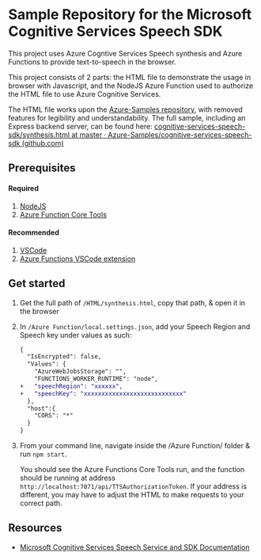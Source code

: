 
# Sample Repository for the Microsoft Cognitive Services Speech SDK

This project uses Azure Cogntive Services Speech synthesis and Azure Functions to provide 
text-to-speech in the browser. 

This project consists of 2 parts: the HTML file to demonstrate the usage in browser with Javascript, and the NodeJS Azure Function used to authorize the HTML file to use Azure Cognitive Services.

The HTML file works upon the [Azure-Samples repository](https://github.com/Azure-Samples/cognitive-services-speech-sdk), with removed features for legibility and understandability. The full sample, including an Express backend server, can be found here: [cognitive-services-speech-sdk/synthesis.html at master · Azure-Samples/cognitive-services-speech-sdk (github.com)](https://github.com/Azure-Samples/cognitive-services-speech-sdk/blob/master/samples/js/browser/synthesis.html)

## Prerequisites

#### Required

1. [NodeJS](https://nodejs.org/en/)
2. [Azure Function Core Tools](https://docs.microsoft.com/en-us/azure/azure-functions/functions-run-local)

#### Recommended

1. [VSCode](https://code.visualstudio.com/) 
2. [Azure Functions VSCode extension](https://marketplace.visualstudio.com/items?itemName=ms-azuretools.vscode-azurefunctions)

## Get started

1. Get the full path of `/HTML/synthesis.html`, copy that path, & open it in the browser
2. In `/Azure Function/local.settings.json`, add your Speech Region and Speech key under values as such:

    ``` diff
    {
      "IsEncrypted": false,
      "Values": {
        "AzureWebJobsStorage": "",
        "FUNCTIONS_WORKER_RUNTIME": "node",
    +   "speechRegion": "xxxxxx",
    +   "speechKey": "xxxxxxxxxxxxxxxxxxxxxxxxxxxx"
      },
      "host":{
        "CORS": "*"
      }
    }
    ```

3. From your command line, navigate inside the /Azure Function/ folder & run `npm start`. 

    You should see the Azure Functions Core Tools run, and the function should be running at address `http://localhost:7071/api/TTSAuthorizationToken`. If your address is different, you may have to adjust the HTML to make requests to your correct path.

## Resources

- [Microsoft Cognitive Services Speech Service and SDK Documentation](https://aka.ms/csspeech)
